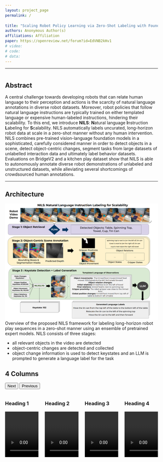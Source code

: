 ```yaml
---
layout: project_page
permalink: /

title: "Scaling Robot Policy Learning via Zero-Shot Labeling with Foundation Models"
authors: Anonymous Author(s)
affiliations: Affiliation
paper: https://openreview.net/forum?id=EdVNB2kHv1
# video: 
# code: 
# data: 
---
```


<!-- <video width="100%" autoplay controls muted loop playsinline>
    <source src="" type="video/mp4">
</video> -->

---

<div class="columns is-centered has-text-centered">
    <div class="column is-four-fifths">
        <h2>Abstract</h2>
        <div class="content has-text-justified">
A central challenge towards developing robots that can relate human language to their perception and actions is the scarcity of natural language annotations in diverse robot datasets. Moreover, robot policies that follow natural language instructions are typically trained on either templated language or expensive human-labeled instructions, hindering their scalability. To this end, we introduce <b>NILS</b>: <b>N</b>atural language <b>I</b>nstruction <b>L</b>abeling for <b>S</b>calability. NILS automatically labels uncurated, long-horizon robot data at scale in a zero-shot manner without any human intervention. NILS combines pre-trained vision-language foundation models in a sophisticated, carefully considered manner in order to detect objects in a scene, detect object-centric changes, segment tasks from large datasets of unlabelled interaction data and ultimately label behavior datasets. Evaluations on BridgeV2 and a kitchen play dataset show that NILS is able to autonomously annotate diverse robot demonstrations of unlabeled and unstructured datasets, while alleviating several shortcomings of crowdsourced human annotations.
        </div>
    </div>
</div>

---

<!-- > Note: This is an example of a Jekyll-based project website template: [Github link](https://github.com/shunzh/project_website).\
> The following content is generated by ChatGPT. The figure is manually added. -->

## Architecture
![MDT-V Overview](./static/image/lupus-example.png)
Overview of the proposed NILS framework for labeling long-horizon robot play sequences
in a zero-shot manner using an ensemble of pretrained expert models. NILS consists of three stages:
 - all relevant objects in the video are detected
 - object-centric changes are detected and collected
 - object change information is used to detect keystates and an LLM is prompted to generate a language label for the task

 <!-- <div class="video-container">
    <div class="video-header">
        <h3>View a Random Trajectory</h3>
        <div id="sample-button" class="replay">
            <img src="icons/replay.svg">
            <div>Sample</div>
        </div>
    </div>
    <div class="video-grid lang">
        <div class="method">Language Annotation</div>
        <div class="method">Initial</div>
        <div class="method">Final</div>
        <div class="task" id="annotation">closed the drawer</div>
        <div class="video"><img id="first_image" src="https://rail.eecs.berkeley.edu/datasets/bridge_release/raw/bridge_data_v2/datacol2_toykitchen7/drawer_pnp/10/2023-04-20_09-24-10/raw/traj_group0/traj29/images0/im_0.jpg"></div>
        <div class="video"><img id="last_image" src="https://rail.eecs.berkeley.edu/datasets/bridge_release/raw/bridge_data_v2/datacol2_toykitchen7/drawer_pnp/10/2023-04-20_09-24-10/raw/traj_group0/traj29/images0/im_37.jpg"></div>
    </div>
</div> -->

<!-- <script>
    // replay button animation
    new Image().src = 'icons/replay.svg' // preload

    const playButtons = document.querySelectorAll('.play-button');
    playButtons.forEach((button) => {
        button.addEventListener('click', () => {
            button.parentElement.parentElement.querySelectorAll('video').forEach((video) => {
                try {
                    video.fastSeek(0);
                } catch (error) {
                    video.currentTime = 0;
                }
                video.play();
            });
            const img = button.querySelector('img');
            img.src = 'icons/replay.svg';

            const text = button.querySelector('div');
            text.innerText = 'Replay';

            button.classList.remove('replay');
            void button.offsetWidth;
            button.classList.add('replay');
        });
    });

    // View Random Trajectory Widget
    var trajLinks;
    fetch("traj_links.csv")
        .then(response => response.text())
        .then(text => trajLinks = text.split(/\r\n|\n/))
        .then(sample);

    const prefix = "https://rail.eecs.berkeley.edu/datasets/bridge_release/";
    const firstImage = document.querySelector("#first_image");
    const lastImage = document.querySelector("#last_image");
    const annotation = document.querySelector("#annotation");
    function sample() {
        if (typeof trajLinks === 'undefined') return;

        firstImage.src = 'icons/dots.jpg';
        lastImage.src = 'icons/dots.jpg';
        annotation.innerText = 'loading...';

        const index = Math.floor(Math.random() * trajLinks.length);
        const links = trajLinks[index].split(",");

        firstImage.src = prefix + links[0];
        lastImage.src = prefix + links[1];
        annotation.innerText = links[2];
    }

    const sampleButton = document.querySelector('#sample-button');
    sampleButton.addEventListener('click', () => {
        if (firstImage.src.includes('dots.jpg') || lastImage.src.includes('dots.jpg')) return;

        sample();

        sampleButton.classList.remove('replay');
        void sampleButton.offsetWidth;
        sampleButton.classList.add('replay');
    });
</script> -->


## 4 Columns

<button id="next-button">Next</button>
<button id="prev-button">Previous</button>

<div class="columns">
    <div class="column is-one-quarter">
        <h3>Heading 1</h3>
        <video autoplay controls id="first_video">
            <source src="" type="video/mp4">
        </video>
    </div>
    <div class="column is-one-quarter">
        <h3>Heading 2</h3>
        <video autoplay controls id="second_video">
            <source src="" type="video/mp4">
        </video>
    </div>
    <div class="column is-one-quarter">
        <h3>Heading 3</h3>
        <video autoplay controls id="third_video">
            <source src="" type="video/mp4">
        </video>
    </div>
    <div class="column is-one-quarter">
        <h3>Heading 4</h3>
        <video autoplay controls id="fourth_video">
            <source src="" type="video/mp4">
        </video>
    </div>
</div>



<!-- <script>    

    const response = await fetch('path/to/valid_paths.txt');
    const text = await response.text();

    const videoGroups = text.split(';');

    let currentGroupIndex = 0;

    const first_vid_container = document.querySelector('#first_video');
    const second_vid_container = document.querySelector('#second_video');
    const third_vid_container = document.querySelector('#third_video');
    const fourth_vid_container = document.querySelector('#fourth_video');

    function displayVideos(groupIndex) {

        const group = videoGroups[groupIndex].split(',');
        first_vid_container.src = group[0];
        second_vid_container.src = group[1];
        third_vid_container.src = group[2];
        fourth_vid_container.src = group[3];
    }

    document.getElementById('prev-button').addEventListener('click', () => {
        currentGroupIndex = (currentGroupIndex - 1 + videoGroups.length) % videoGroups.length;
        displayVideoGroup(currentGroupIndex);
    });


    document.getElementById('next-button').addEventListener('click', () => {
        currentGroupIndex = (currentGroupIndex + 1) % videoGroups.length;
        displayVideoGroup(currentGroupIndex);
    });

    displayVideoGroup(currentGroupIndex);


</script> -->